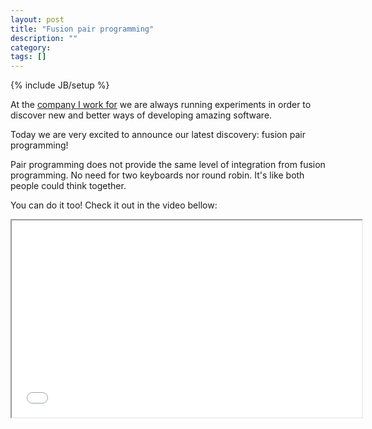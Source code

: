 ```yaml
---
layout: post
title: "Fusion pair programming"
description: ""
category:
tags: []
---
```

{% include JB/setup %}

At the [company I work for](http://plataformatec.com.br) we are always running
experiments in order to discover new and better ways of developing amazing software.

Today we are very excited to announce our latest discovery: fusion pair programming!

Pair programming does not provide the same level of integration from fusion programming.
No need for two keyboards nor round robin. It's like both people could think together.

You can do it too! Check it out in the video bellow:

<div style="text-align: center;">
  <iframe width="560" height="315" src="//www.youtube.com/embed/YcrocgMBBDI"></iframe>
</div>
